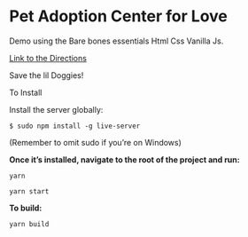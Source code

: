 # Pet Adoption Center for Love
Demo using the Bare bones essentials Html Css Vanilla Js.

[Link to the Directions](public/assets/README.md)

Save the lil Doggies!

To Install

Install the server globally:

```$ sudo npm install -g live-server```

(Remember to omit sudo if you’re on Windows)

**Once it’s installed, navigate to the root of the project and run:**

```yarn```

```yarn start```

**To build:**

```yarn build```


